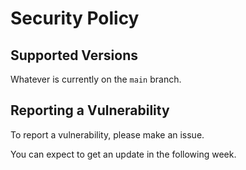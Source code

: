 # Security Policy

## Supported Versions

Whatever is currently on the `main` branch. 

## Reporting a Vulnerability

To report a vulnerability, please make an issue. 

You can expect to get an update in the following week. 
